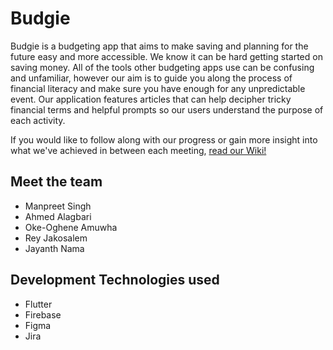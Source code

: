 # Budgie
Budgie is a budgeting app that aims to make saving and planning for the future easy and more accessible. We know it can be hard getting started on saving money. All of the tools other budgeting apps use can be confusing and unfamiliar, however our aim is to guide you along the process of financial literacy and make sure you have enough for any unpredictable event. Our application features articles that can help decipher tricky financial terms and helpful prompts so our users understand the purpose of each activity.

If you would like to follow along with our progress or gain more insight into what we've achieved in between each meeting, [read our Wiki!](https://github.com/WSU-4110/budgie/wiki)


## Meet the team
* Manpreet Singh
* Ahmed Alagbari
* Oke-Oghene Amuwha
* Rey Jakosalem
* Jayanth Nama


## Development Technologies used
* Flutter
* Firebase
* Figma
* Jira